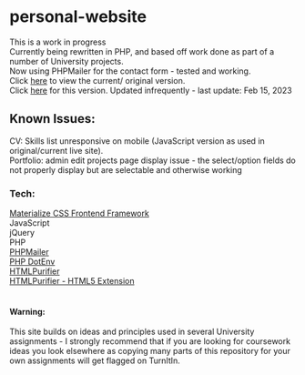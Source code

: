 # personal-website
This is a work in progress <br />
Currently being rewritten in PHP, and based off work done as part of a number of University projects.<br />
Now using PHPMailer for the contact form - tested and working.<br />
Click [here](https://timireland.uk) to view the current/ original version.<br />
Click [here](https://dev.timireland.uk) for this version. Updated infrequently - last update: Feb 15, 2023<br />
## Known Issues:
CV: Skills list unresponsive on mobile (JavaScript version as used in original/current live site).<br />
Portfolio: admin edit projects page display issue - the select/option fields do not properly display but are selectable and otherwise working
### Tech:
[Materialize CSS Frontend Framework](https://materializeweb.com/)<br />
JavaScript<br />
jQuery<br />
PHP<br />
[PHPMailer](https://github.com/PHPMailer/PHPMailer)<br />
[PHP DotEnv](https://github.com/vlucas/phpdotenv)<br />
[HTMLPurifier](https://github.com/ezyang/htmlpurifier)<br />
[HTMLPurifier - HTML5 Extension](https://github.com/xemlock/htmlpurifier-html5)<br />
[]()<br />

#### Warning:
This site builds on ideas and principles used in several University assignments - I strongly recommend that if you are looking for coursework ideas you look elsewhere as copying many parts of this repository for your own assignments will get flagged on TurnItIn. <br/>